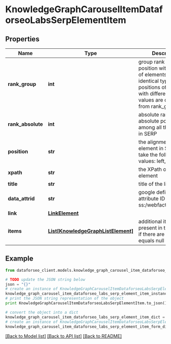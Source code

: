 # KnowledgeGraphCarouselItemDataforseoLabsSerpElementItem


## Properties

Name | Type | Description | Notes
------------ | ------------- | ------------- | -------------
**rank_group** | **int** | group rank in SERP position within a group of elements with identical type values positions of elements with different type values are omitted from rank_group | [optional] 
**rank_absolute** | **int** | absolute rank in SERP absolute position among all the elements in SERP | [optional] 
**position** | **str** | the alignment of the element in SERP can take the following values: left, right | [optional] 
**xpath** | **str** | the XPath of the element | [optional] 
**title** | **str** | title of the link | [optional] 
**data_attrid** | **str** | google defined data attribute ID example: ss:/webfacts:net_worth | [optional] 
**link** | [**LinkElement**](LinkElement.md) |  | [optional] 
**items** | [**List[KnowledgeGraphListElement]**](KnowledgeGraphListElement.md) | additional items present in the element if there are none, equals null | [optional] 

## Example

```python
from dataforseo_client.models.knowledge_graph_carousel_item_dataforseo_labs_serp_element_item import KnowledgeGraphCarouselItemDataforseoLabsSerpElementItem

# TODO update the JSON string below
json = "{}"
# create an instance of KnowledgeGraphCarouselItemDataforseoLabsSerpElementItem from a JSON string
knowledge_graph_carousel_item_dataforseo_labs_serp_element_item_instance = KnowledgeGraphCarouselItemDataforseoLabsSerpElementItem.from_json(json)
# print the JSON string representation of the object
print KnowledgeGraphCarouselItemDataforseoLabsSerpElementItem.to_json()

# convert the object into a dict
knowledge_graph_carousel_item_dataforseo_labs_serp_element_item_dict = knowledge_graph_carousel_item_dataforseo_labs_serp_element_item_instance.to_dict()
# create an instance of KnowledgeGraphCarouselItemDataforseoLabsSerpElementItem from a dict
knowledge_graph_carousel_item_dataforseo_labs_serp_element_item_form_dict = knowledge_graph_carousel_item_dataforseo_labs_serp_element_item.from_dict(knowledge_graph_carousel_item_dataforseo_labs_serp_element_item_dict)
```
[[Back to Model list]](../README.md#documentation-for-models) [[Back to API list]](../README.md#documentation-for-api-endpoints) [[Back to README]](../README.md)



